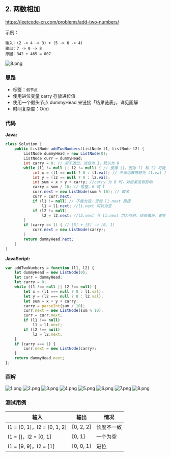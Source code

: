 ## 2. 两数相加 
https://leetcode-cn.com/problems/add-two-numbers/

示例：

```
输入：(2 -> 4 -> 3) + (5 -> 6 -> 4)
输出：7 -> 0 -> 8
原因：342 + 465 = 807
```
![8.png](https://tva1.sinaimg.cn/large/006tNbRwly1ga0w6rspaxj30sh0fx74o.jpg)

### 思路

* 标签：`假节点`
* 使用进位变量 carry 存放进位值
* 使用一个假头节点 dummyHead 来链接「结果链表」，详见画解
* 时间复杂度：O(n)

### 代码
**Java:**
```Java
class Solution {
    public ListNode addTwoNumbers(ListNode l1, ListNode l2) {
        ListNode dummyHead = new ListNode(0);
        ListNode curr = dummyHead;
        int carry = 0; // 用于进位，进位为 1，默认为 0
        while (l1 != null || l2 != null) { // 使用 ||，因为 l1 和 l2 可能长度不一致
            int x = (l1 == null ? 0 : l1.val); // 三元运算符避免 l1.val 报错
            int y = (l2 == null ? 0 : l2.val);
            int sum = x + y + carry; //carry 为 0 时，对结果没有影响
            carry = sum / 10; // 取整，0 或 1
            curr.next = new ListNode(sum % 10); // 取余
            curr = curr.next;
            if (l1 != null) // 不能为空，否则 l1.next 报错
                l1 = l1.next; //l1.next 可以为空
            if (l2 != null)
                l2 = l2.next; //l2.next 与 l1.next 均为空时，结束循环，避免无限循环
        }
        if (carry == 1) { // [5] + [5] -> [0, 1]
            curr.next = new ListNode(carry);
        }
        return dummyHead.next;
    }
}
```
**JavaScript:**
```JavaScript
var addTwoNumbers = function (l1, l2) {
    let dummyHead = new ListNode(0);
    let curr = dummyHead;
    let carry = 0;
    while (l1 !== null || l2 !== null) {
        let x = (l1 === null ? 0 : l1.val);
        let y = (l2 === null ? 0 : l2.val);
        let sum = x + y + carry;
        carry = parseInt(sum / 10);
        curr.next = new ListNode(sum % 10);
        curr = curr.next;
        if (l1 !== null)
            l1 = l1.next;
        if (l2 !== null)
            l2 = l2.next;
    }
    if (carry === 1) {
        curr.next = new ListNode(carry);
    }
    return dummyHead.next;
};
```
### 画解
![1.png](https://i.loli.net/2019/07/31/5d41804220c7f86257.png)
![2.png](https://i.loli.net/2019/07/31/5d417f22e163753047.png)
![3.png](https://i.loli.net/2019/07/31/5d417f236a34e66269.png)
![4.png](https://i.loli.net/2019/07/31/5d417f246661f59165.png)
![5.png](https://i.loli.net/2019/07/31/5d417f2478bea46508.png)
![6.png](https://i.loli.net/2019/07/31/5d417f24a767a29459.png)
![7.png](https://i.loli.net/2019/07/31/5d417f252bd3e17851.png)
![8.png](https://i.loli.net/2019/07/31/5d417f2566bea23499.png)

### 测试用例

输入 | 输出 | 情况
---|---|---
l1 = [0, 1]，l2 = [0, 1, 2] | [0, 2, 2] | 长度不一致
l1 = []，l2 = [0, 1] | [0, 1] | 一个为空
l1 = [9, 9]，l2 = [1] | [0, 0, 1] | 进位